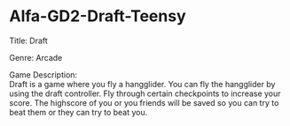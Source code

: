 # Alfa-GD2-Draft-Teensy
 Title: Draft
 
 Genre: Arcade
 
 Game Description:  
 Draft is a game where you fly a hangglider.
 You can fly the hangglider by using the draft controller.
 Fly through certain checkpoints to increase your score.
 The highscore of you or you friends will be saved so you can
 try to beat them or they can try to beat you.
 
